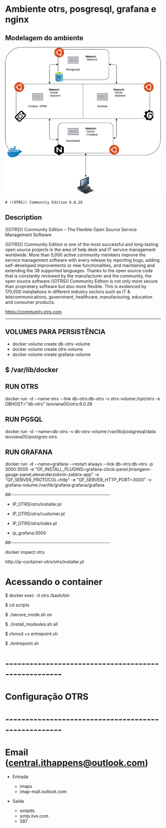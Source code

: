 #  Ambiente otrs, posgresql, grafana e nginx

## Modelagem do ambiente 

![](/imagem/ambiente-otrs.jpg)


    # ((OTRS)) Community Edition 6.0.28



## Description 
  
((OTRS)) Community Edition – The Flexible Open Source Service Management Software

((OTRS)) Community Edition is one of the most successful and long-lasting open source projects in the area of help desk and IT service management worldwide. More than 5,000 active community members improve the service management software with every release by reporting bugs, adding self-developed improvements or new functionalities, and maintaining and extending the 38 supported languages. Thanks to the open source code that is constantly reviewed by the manufacturer and the community, the open source software ((OTRS)) Community Edition is not only more secure than proprietary software but also more flexible. This is evidenced by 170,000 installations in different industry sectors such as IT & telecommunications, government, healthcare, manufacturing, education and consumer products.

https://community.otrs.com



---

## VOLUMES PARA PERSISTÊNCIA
 
- docker volume create db-otrs-volume
- docker volume create otrs-volume
- docker volume create grafana-volume
 
$ /var/lib/docker
---
 
## RUN OTRS
docker run -d --name otrs --link db-otrs:db-otrs -v otrs-volume:/opt/otrs -e DBHOST="db-otrs" leoviana00/otrs:6.0.28
 
## RUN PGSQL
docker run -d --name=db-otrs -v db-otrs-volume:/var/lib/postgresql/data leoviana00/postgres-otrs
 
## RUN GRAFANA
docker run -d --name=grafana --restart always --link db-otrs:db-otrs -p 3000:3000 -e "GF_INSTALL_PLUGINS=grafana-clock-panel,briangann-gauge-panel,alexanderzobnin-zabbix-app" -e "GF_SERVER_PROTOCOL=http" -e "GF_SERVER_HTTP_PORT=3000" -v grafana-volume:/var/lib/grafana grafana/grafana

 
##--------------------------------------------------

- IP_OTRS/otrs/installer.pl 

- IP_OTRS/otrs/customer.pl

- IP_OTRS/otrs/index.pl

- ip_grafana:3000

##--------------------------------------------------

docker inspect otrs

http://ip-container-otrs/otrs/installer.pl

# Acessando o container

$ docker exec -it otrs /bash/bin

$ cd scripts

$ ./secure_mode.sh on

$ ./install_modeules.sh all

$ chmod +x entrepoint.sh

$ ./entrepoint.sh

# ----------------------------------------------------
# Configuração OTRS
# ----------------------------------------------------

# Email (central.ithappens@outlook.com)

- Entrada
  - imaps
  - imap-mail.outlook.com

- Saída
  - smtptls
  - smtp.live.com
  - 587

